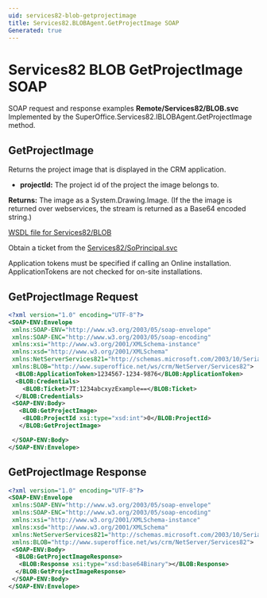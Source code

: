 ```yaml
---
uid: services82-blob-getprojectimage
title: Services82.BLOBAgent.GetProjectImage SOAP
Generated: true
---
```


# Services82 BLOB GetProjectImage SOAP

SOAP request and response examples **Remote/Services82/BLOB.svc**
Implemented by the <see cref="M:SuperOffice.Services82.IBLOBAgent.GetProjectImage">SuperOffice.Services82.IBLOBAgent.GetProjectImage</see> method.

## GetProjectImage

Returns the project image that is displayed in the CRM application.

* **projectId:** The project id of the project the image belongs to.

**Returns:** The image as a System.Drawing.Image. (If the the image is returned over webservices, the stream is returned as a Base64 encoded string.)


[WSDL file for Services82/BLOB](../Services82-BLOB.md)

Obtain a ticket from the [Services82/SoPrincipal.svc](../SoPrincipal/SoPrincipal.md)

Application tokens must be specified if calling an Online installation. ApplicationTokens are not checked for on-site installations.

## GetProjectImage Request

```xml
<?xml version="1.0" encoding="UTF-8"?>
<SOAP-ENV:Envelope
 xmlns:SOAP-ENV="http://www.w3.org/2003/05/soap-envelope"
 xmlns:SOAP-ENC="http://www.w3.org/2003/05/soap-encoding"
 xmlns:xsi="http://www.w3.org/2001/XMLSchema-instance"
 xmlns:xsd="http://www.w3.org/2001/XMLSchema"
 xmlns:NetServerServices821="http://schemas.microsoft.com/2003/10/Serialization/"
 xmlns:BLOB="http://www.superoffice.net/ws/crm/NetServer/Services82">
  <BLOB:ApplicationToken>1234567-1234-9876</BLOB:ApplicationToken>
  <BLOB:Credentials>
    <BLOB:Ticket>7T:1234abcxyzExample==</BLOB:Ticket>
  </BLOB:Credentials>
 <SOAP-ENV:Body>
   <BLOB:GetProjectImage>
    <BLOB:ProjectId xsi:type="xsd:int">0</BLOB:ProjectId>
   </BLOB:GetProjectImage>

 </SOAP-ENV:Body>
</SOAP-ENV:Envelope>

```


## GetProjectImage Response

```xml
<?xml version="1.0" encoding="UTF-8"?>
<SOAP-ENV:Envelope
 xmlns:SOAP-ENV="http://www.w3.org/2003/05/soap-envelope"
 xmlns:SOAP-ENC="http://www.w3.org/2003/05/soap-encoding"
 xmlns:xsi="http://www.w3.org/2001/XMLSchema-instance"
 xmlns:xsd="http://www.w3.org/2001/XMLSchema"
 xmlns:NetServerServices821="http://schemas.microsoft.com/2003/10/Serialization/"
 xmlns:BLOB="http://www.superoffice.net/ws/crm/NetServer/Services82">
 <SOAP-ENV:Body>
  <BLOB:GetProjectImageResponse>
   <BLOB:Response xsi:type="xsd:base64Binary"></BLOB:Response>
  </BLOB:GetProjectImageResponse>
 </SOAP-ENV:Body>
</SOAP-ENV:Envelope>

```

